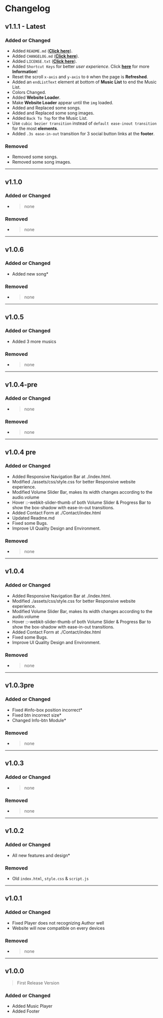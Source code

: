 <!-- CHANGELOG.md Example -->
<!-- 

## v1.1.1 - Latest

### Added or Changed
- Added `Shortcut Keys` for better *user experience*. Click **[here](https://github.com/hoangxuanlam2007/ChimmywPlaylist#getting-started)** for more **Information**!
- Reset the scroll `x-axis` and `y-axis` to `0`  when the page is **Refreshed**
- Colors Changed
- Added Website Loader.
- Make **Website Loader** appear until the `img` loaded.
- Added and Replaced some songs.
- Added and Replaced some song images.
- Added `Back To Top` for the Music List.
- Use `cubic bezier transition` instead of `default ease-inout transition` for the most **elements**.
- Added `.3s ease-in-out` transition for 3 social button links at the **footer**.

### Removed
-

 -->



<!-- Release Example -->
<!-- 

 # Added or Changed
- Added `README.md` (**[Click here](https://github.com/hoangxuanlam2007/ChimmywPlaylist/blob/main/README.md)**).
- Added `CHANGELOG.md` (**[Click here](https://github.com/hoangxuanlam2007/ChimmywPlaylist/blob/main/CHANGELOG.md)**).
- Added `LICENSE.txt` (**[Click here](https://github.com/hoangxuanlam2007/ChimmywPlaylist/blob/main/LICENSE.txt)**).
- Added `Shortcut Keys` for better *user experience*. Click **[here](https://github.com/hoangxuanlam2007/ChimmywPlaylist#getting-started)** for more **Information**!
- Reset the scroll `x-axis` and `y-axis` to `0`  when the page is **Refreshed**.
- Added an `endListText` element at bottom of **Music List** to end the Music List.
- Colors Changed.
- Added **Website Loader**.
- Make **Website Loader** appear until the `img` loaded.
- Added and Replaced some songs.
- Added and Replaced some song images.
- Added `Back To Top` for the Music List.
- Use `cubic bezier transition` instead of `default ease-inout transition` for the most **elements**.
- Added `.3s ease-in-out` transition for 3 social button links at the **footer**.

# Removed
- Removed some songs.
- Removed some song images.

 -->


# Changelog

## v1.1.1 - Latest

### Added or Changed
- Added `README.md` (**[Click here](https://github.com/hoangxuanlam2007/ChimmywPlaylist/blob/main/README.md)**).
- Added `CHANGELOG.md` (**[Click here](https://github.com/hoangxuanlam2007/ChimmywPlaylist/blob/main/CHANGELOG.md)**).
- Added `LICENSE.txt` (**[Click here](https://github.com/hoangxuanlam2007/ChimmywPlaylist/blob/main/LICENSE.txt)**).
- Added `Shortcut Keys` for better *user experience*. Click **[here](https://github.com/hoangxuanlam2007/ChimmywPlaylist#getting-started)** for more **Information**!
- Reset the scroll `x-axis` and `y-axis` to `0`  when the page is **Refreshed**.
- Added an `endListText` element at bottom of **Music List** to end the Music List.
- Colors Changed.
- Added **Website Loader**.
- Make **Website Loader** appear until the `img` loaded.
- Added and Replaced some songs.
- Added and Replaced some song images.
- Added `Back To Top` for the Music List.
- Use `cubic bezier transition` instead of `default ease-inout transition` for the most **elements**.
- Added `.3s ease-in-out` transition for 3 social button links at the **footer**.

### Removed
- Removed some songs.
- Removed some song images.

___

## v1.1.0

### Added or Changed
- >none
### Removed
- >none
___

## v1.0.6

### Added or Changed
- Added new song*

### Removed
- >none

 ___

## v1.0.5

### Added or Changed
- Added 3 more musics

### Removed
- >none

___

## v1.0.4-pre

### Added or Changed
- >none

### Removed
- >none

___

## v1.0.4 pre

### Added or Changed
- Added Responsive Navigation Bar at ./index.html.
- Modified ./assets/css/style.css for better Responsive website experience.
- Modified Volume Slider Bar, makes its width changes according to the audio.volume
- Hover ::-webkit-slider-thumb of both Volume Slider & Progress Bar to show the box-shadow with ease-in-out transitions.
- Added Contact Form at ./Contact/index.html
- Updated Readme.md
- Fixed some Bugs.
- Improve UI Quality Design and Environment.

### Removed
- >none

___

## v1.0.4

### Added or Changed
- Added Responsive Navigation Bar at ./index.html.
- Modified ./assets/css/style.css for better Responsive website experience.
- Modified Volume Slider Bar, makes its width changes according to the audio.volume
- Hover ::-webkit-slider-thumb of both Volume Slider & Progress Bar to show the box-shadow with ease-in-out transitions.
- Added Contact Form at ./Contact/index.html
- Fixed some Bugs.
- Improve UI Quality Design and Environment.

### Removed
- >none

___

## v1.0.3pre

### Added or Changed
- Fixed #info-box position incorrect*
- Fixed btn incorrect size*
- Changed Info-btn Module*

### Removed
- >none

___

## v1.0.3

### Added or Changed
- >none

### Removed
- >none

___

## v1.0.2

### Added or Changed
- All new features and design*

### Removed
- Old `index.html`, `style.css` & `script.js`

___

## v1.0.1

### Added or Changed
- Fixed Player does not recognizing Author well
- Website will now compatible on every devices

### Removed
- >none

___

## v1.0.0
>First Release Version

### Added or Changed
- Added Music Player
- Added Footer
